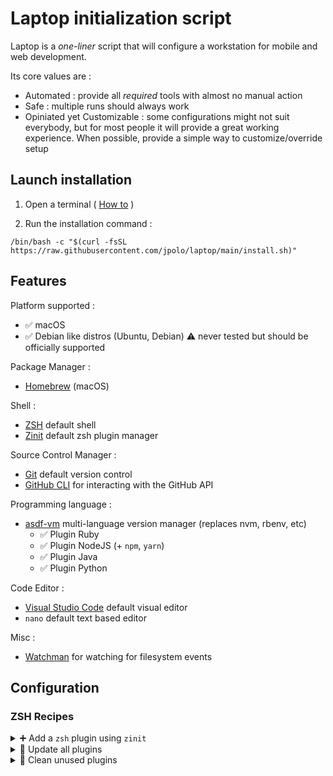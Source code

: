 # Laptop initialization script

Laptop is a *one-liner* script that will configure a workstation for mobile and web development.

Its core values are :

- Automated : provide all *required* tools with almost no manual action
- Safe : multiple runs should always work
- Opiniated yet Customizable : some configurations might not suit everybody, but for most people it will provide a great working experience. When possible, provide a simple way to customize/override setup

## Launch installation

1. Open a terminal ( [How to](https://www.wikihow.com/Open-a-Terminal-Window-in-Mac) )

2. Run the installation command :

```shell
/bin/bash -c "$(curl -fsSL https://raw.githubusercontent.com/jpolo/laptop/main/install.sh)"
```

## Features

Platform supported :

- ✅ macOS
- ✅ Debian like distros (Ubuntu, Debian) ⚠️ never tested but should be officially supported

Package Manager :

- [Homebrew] (macOS)

Shell :

- [ZSH] default shell
- [Zinit] default zsh plugin manager

Source Control Manager :

- [Git] default version control
- [GitHub CLI] for interacting with the GitHub API

Programming language :

- [asdf-vm] multi-language version manager (replaces nvm, rbenv, etc)
  - ✅ Plugin Ruby
  - ✅ Plugin NodeJS (+ `npm`, `yarn`)
  - ✅ Plugin Java
  - ✅ Plugin Python

Code Editor :

- [Visual Studio Code] default visual editor
- `nano` default text based editor

Misc :

- [Watchman] for watching for filesystem events

## Configuration

### ZSH Recipes

<details>
  <summary>➕ Add a <code>zsh</code> plugin using <code>zinit</code></summary>

  Edit the shell script `$XDG_DATA_HOME/zsh/01_custom.sh` (or create a new one in `$XDG_DATA_HOME/zsh`)

  Example :

  ```shell
  # Load OhMyZSH ruby plugin
  zinit snippet OMZP::ruby
  # Load OhMyZSH rails plugin
  zinit snippet OMZP::rails

  ```

</details>
<details>
  <summary>🔄 Update all plugins</summary>

  ```console
  > zinit update
  ```

</details>
<details>
  <summary>🧹 Clean unused plugins</summary>

  ```console
  > zinit delete --clean
  ```

</details>

[Git]: https://git-scm.com/
[GitHub CLI]: https://cli.github.com/
[Homebrew]: http://brew.sh/
[asdf-vm]: https://github.com/asdf-vm/asdf
[Watchman]: https://facebook.github.io/watchman/
[Visual Studio Code]: https://code.visualstudio.com/
[Zinit]: https://github.com/zdharma-continuum/zinit
[ZSH]: http://www.zsh.org/
